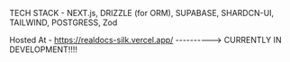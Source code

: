 TECH STACK - NEXT.js, DRIZZLE (for ORM), SUPABASE, SHARDCN-UI, TAILWIND, POSTGRESS, Zod

Hosted At - https://realdocs-silk.vercel.app/   ----------> CURRENTLY IN DEVELOPMENT!!!!
